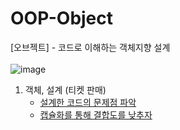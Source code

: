 # OOP-Object
[오브젝트] - 코드로 이해하는 객체지향 설계  
</br>
![image](https://github.com/codesejin/OOP-Object/assets/101460733/955f631b-a7bd-473f-b657-7bcdffa85224)


1. 객체, 설계 (티켓 판매)
   - [설계한 코드의 문제점 파악](https://strong-park.tistory.com/entry/%EC%98%A4%EB%B8%8C%EC%A0%9D%ED%8A%B8-%EA%B0%9D%EC%B2%B4-%EC%84%A4%EA%B3%841)
   - [캡슐화를 통해 결합도를 낮추자](https://strong-park.tistory.com/entry/%EC%98%A4%EB%B8%8C%EC%A0%9D%ED%8A%B8-%EA%B0%9D%EC%B2%B4-%EC%84%A4%EA%B3%842)
